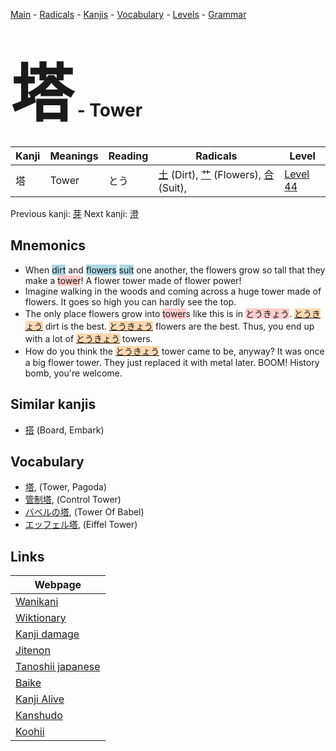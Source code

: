<style> bigfont {font-size: 100px}</style>
[Main](../index.md) -
[Radicals](../radicals.md) -
[Kanjis](../kanjis.md) -
[Vocabulary](../vocabulary.md) -
[Levels](../levels.md) -
[Grammar](../grammar.md)
# <bigfont> 塔</bigfont> - Tower 

| Kanji | Meanings | Reading | Radicals | Level |
| --- | --- | --- | --- | --- |
| 塔 | Tower | とう | [土](../radicals/土.md) (Dirt), [艹](../radicals/艹.md) (Flowers), [合](../radicals/合.md) (Suit),  | [Level 44](../levels/wk_level44.md) |

Previous kanji: [芽](芽.md) Next kanji: [澄](澄.md) 

## Mnemonics
 * When <span style="background-color:#ADD8E6"> dirt</span> and <span style="background-color:#ADD8E6"> flowers</span> <span style="background-color:#ADD8E6"> suit</span> one another, the flowers grow so tall that they make a <span style="background-color:#ffcccb"> tower</span>! A flower tower made of flower power!
* Imagine walking in the woods and coming across a huge tower made of flowers. It goes so high you can hardly see the top.
* The only place flowers grow into <span style="background-color:#ffcccb"> tower</span>s like this is in <span style="background-color:#ffcccb"> とうきょう</span>. <span style="background-color:#fed8b1"> [とうきょう](https://jisho.org/search/とうきょう)</span> dirt is the best. <span style="background-color:#fed8b1"> [とうきょう](https://jisho.org/search/とうきょう)</span> flowers are the best. Thus, you end up with a lot of <span style="background-color:#fed8b1"> [とうきょう](https://jisho.org/search/とうきょう)</span> towers.
* How do you think the <span style="background-color:#fed8b1"> [とうきょう](https://jisho.org/search/とうきょう)</span> tower came to be, anyway? It was once a big flower tower. They just replaced it with metal later. BOOM! History bomb, you're welcome.


## Similar kanjis
 * [搭](搭.md) (Board, Embark)


## Vocabulary
 * [塔](../vocabulary/塔.md), (Tower, Pagoda)
* [管制塔](../vocabulary/塔.md), (Control Tower)
* [バベルの塔](../vocabulary/塔.md), (Tower Of Babel)
* [エッフェル塔](../vocabulary/塔.md), (Eiffel Tower)



## Links 

| Webpage |
| --- |
| [Wanikani          ](https://www.wanikani.com/kanji/塔) |
| [Wiktionary        ](https://en.wiktionary.org/wiki/塔) |
| [Kanji damage      ](http://www.kanjidamage.com/kanji/search?utf8=✓&q=塔) |
| [Jitenon           ](https://jitenon.com/kanji/塔) |
| [Tanoshii japanese ](https://www.tanoshiijapanese.com/dictionary/kanji.cfm?k=塔) |
| [Baike             ](https://baike.baidu.com/item/塔) |
| [Kanji Alive       ](https://app.kanjialive.com/塔) |
| [Kanshudo          ](https://www.kanshudo.com/searchmn?q=塔) |
| [Koohii            ](https://kanji.koohii.com/study/kanji/塔) |
